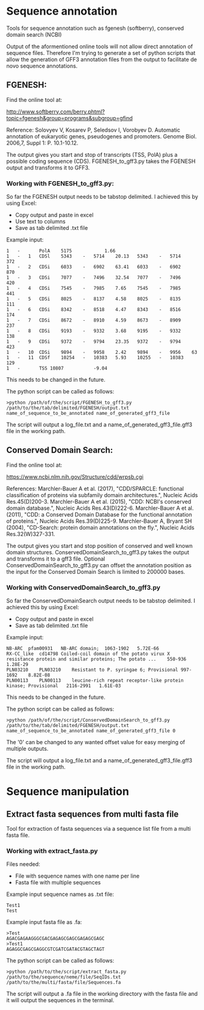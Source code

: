 # Sequence annotation
Tools for sequence annotation such as fgenesh (softberry), conserved domain search (NCBI)

Output of the aformentioned online tools will not allow direct annotation of sequence files. Therefore I'm trying to 
generate a set of python scripts that allow the generation of GFF3 annotation files from the output to facilitate
de novo sequence annotations.

## FGENESH:
Find the online tool at:

http://www.softberry.com/berry.phtml?topic=fgenesh&group=programs&subgroup=gfind

Reference: Solovyev V, Kosarev P, Seledsov I, Vorobyev D. Automatic annotation of eukaryotic genes, pseudogenes and promoters. Genome Biol. 2006,7, Suppl 1: P. 10.1-10.12. 

The output gives you start and stop of transcripts (TSS, PolA) plus a possible coding sequence (CDS).
FGENESH_to_gff3.py takes the FGENESH output and transforms it to GFF3.

### Working with FGENESH_to_gff3.py:
So far the FGENESH output needs to be tabstop delimited. I achieved this by using Excel:

- Copy output and paste in excel
- Use text to columns
- Save as tab delimited .txt file

Example input:
```
1	-		PolA	5175			1.66				
1	-	1	CDSl	5343	-	5714	20.13	5343	-	5714	372
1	-	2	CDSi	6033	-	6902	63.41	6033	-	6902	870
1	-	3	CDSi	7077	-	7496	32.54	7077	-	7496	420
1	-	4	CDSi	7545	-	7985	7.65	7545	-	7985	441
1	-	5	CDSi	8025	-	8137	4.58	8025	-	8135	111
1	-	6	CDSi	8342	-	8518	4.47	8343	-	8516	174
1	-	7	CDSi	8672	-	8910	4.59	8673	-	8909	237
1	-	8	CDSi	9193	-	9332	3.68	9195	-	9332	138
1	-	9	CDSi	9372	-	9794	23.35	9372	-	9794	423
1	-	10	CDSi	9894	-	9958	2.42	9894	-	9956	63
1	-	11	CDSf	10254	-	10383	5.93	10255	-	10383	129
1	-		TSS	10807			-9.04				
```

This needs to be changed in the future.
  
  The python script can be called as follows:
	
    >python /path/of/the/script/FGENESH_to_gff3.py /path/to/the/tab/delimited/FGENESH/output.txt name_of_sequence_to_be_annotated name_of_generated_gff3_file

  The script will output a log_file.txt and a name_of_generated_gff3_file.gff3 file in the working path.

## Conserved Domain Search:
Find the online tool at:

https://www.ncbi.nlm.nih.gov/Structure/cdd/wrpsb.cgi

References:
Marchler-Bauer A et al. (2017), "CDD/SPARCLE: functional classification of proteins via subfamily domain architectures.", Nucleic Acids Res.45(D)200-3.
Marchler-Bauer A et al. (2015), "CDD: NCBI's conserved domain database.", Nucleic Acids Res.43(D)222-6.
Marchler-Bauer A et al. (2011), "CDD: a Conserved Domain Database for the functional annotation of proteins.", Nucleic Acids Res.39(D)225-9.
Marchler-Bauer A, Bryant SH (2004), "CD-Search: protein domain annotations on the fly.", Nucleic Acids Res.32(W)327-331.

The output gives you start and stop position of conserved and well known domain structures.
ConservedDomainSearch_to_gff3.py takes the output and transforms it to a gff3 file.
Optional ConservedDomainSearch_to_gff3.py can offset the annotation position as the input for the Conserved Domain Search is limited to 200000 bases.

### Working with ConservedDomainSearch_to_gff3.py
So far the ConservedDomainSearch output needs to be tabstop delimited. I achieved this by using Excel:

- Copy output and paste in excel
- Save as tab delimited .txt file

Example input:
```
NB-ARC	pfam00931	NB-ARC domain;	1063-1902	5.72E-66
RX-CC_like	cd14798	Coiled-coil domain of the potato virux X resistance protein and similar proteins; The potato ...	550-936	1.28E-29
PLN03210	PLN03210	Resistant to P. syringae 6; Provisional	997-1692	8.82E-08
PLN00113	PLN00113	leucine-rich repeat receptor-like protein kinase; Provisional	2116-2991	1.61E-03
```
This needs to be changed in the future.

The python script can be called as follows:

	>python /path/of/the/script/ConservedDomainSearch_to_gff3.py /path/to/the/tab/delimited/FGENESH/output.txt name_of_sequence_to_be_annotated name_of_generated_gff3_file 0

The '0' can be changed to any wanted offset value for easy merging of multiple outputs.

The script will output a log_file.txt and a name_of_generated_gff3_file.gff3 file in the working path.

# Sequence manipulation
## Extract fasta sequences from multi fasta file
Tool for extraction of fasta sequences via a sequence list file from a multi fasta file.

### Working with extract_fasta.py
Files needed:
- File with sequence names with one name per line
- Fasta file with multiple sequences

Example input sequence names as .txt file:
```
Test1
Test
```
Example input fasta file as .fa:
```
>Test
AGACGAGAAGGGCGACGAGAGCGAGCGAGAGCGAGC
>Test1
AGAGGCGAGCGAGGCGTCGATCGATACGTAGCTAGT
```

The python script can be called as follows:

	>python /path/to/the/script/extract_fasta.py /path/to/the/sequence/neme/file/SeqIDs.txt /path/to/the/multi/fasta/file/Sequences.fa

The script will output a .fa file in the working directory with the fasta file and it will output the sequences in the terminal.


